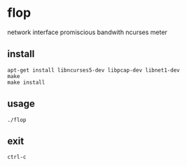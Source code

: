# flop
network interface promiscious bandwith ncurses meter

## install
````
apt-get install libncurses5-dev libpcap-dev libnet1-dev
make
make install
````

## usage
````
./flop
````

## exit
````
ctrl-c
````
